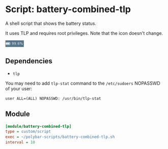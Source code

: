 # Script: battery-combined-tlp

A shell script that shows the battery status.

It uses TLP and requires root privileges. Note that the icon doesn't change.

![battery-combined-tlp](screenshots/1.png)


## Dependencies

* `tlp`


You may need to add `tlp-stat` command to the `/etc/sudoers` NOPASSWD of your user:

```
user ALL=(ALL) NOPASSWD: /usr/bin/tlp-stat
```


## Module

```ini
[module/battery-combined-tlp]
type = custom/script
exec = ~/polybar-scripts/battery-combined-tlp.sh
interval = 10
```
